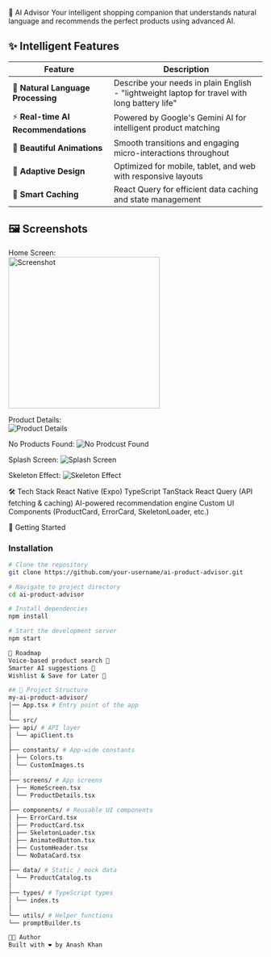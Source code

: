 🚀 AI Advisor
Your intelligent shopping companion that understands natural language and recommends the perfect products using advanced AI.


## ✨ Intelligent Features
| Feature | Description |
|---------|-------------|
| 🎯 **Natural Language Processing** | Describe your needs in plain English - "lightweight laptop for travel with long battery life" |
| ⚡ **Real-time AI Recommendations** | Powered by Google's Gemini AI for intelligent product matching |
| 🎨 **Beautiful Animations** | Smooth transitions and engaging micro-interactions throughout |
| 📱 **Adaptive Design** | Optimized for mobile, tablet, and web with responsive layouts |
| 💾 **Smart Caching** | React Query for efficient data caching and state management |

## 🖼 Screenshots

Home Screen:  
<img src="./src/assets/HomeScreen.jpeg" alt="Screenshot" width="300" />

Product Details:  
![Product Details](./src/assets/DetailsScreen.jpeg)

No Products Found:
![No Prodcust Found](./src/assets/NoData.jpeg)

Splash Screen:
![Splash Screen](./src/assets/SplashScreen.jpeg)

Skeleton Effect:
![Skeleton Effect](./src/assets/SkeletonEffect.jpeg)



🛠️ Tech Stack
React Native (Expo)
TypeScript
TanStack React Query (API fetching & caching)
AI-powered recommendation engine
Custom UI Components (ProductCard, ErrorCard, SkeletonLoader, etc.)

🚀 Getting Started


### Installation

```bash
# Clone the repository
git clone https://github.com/your-username/ai-product-advisor.git

# Navigate to project directory
cd ai-product-advisor

# Install dependencies
npm install

# Start the development server
npm start

🔮 Roadmap
Voice-based product search 🎤
Smarter AI suggestions 🤖
Wishlist & Save for Later 💾

## 📂 Project Structure
my-ai-product-advisor/
│── App.tsx # Entry point of the app
│
└── src/
├── api/ # API layer
│ └── apiClient.ts
│
├── constants/ # App-wide constants
│ ├── Colors.ts
│ └── CustomImages.ts
│
├── screens/ # App screens
│ ├── HomeScreen.tsx
│ └── ProductDetails.tsx
│
├── components/ # Reusable UI components
│ ├── ErrorCard.tsx
│ ├── ProductCard.tsx
│ ├── SkeletonLoader.tsx
│ ├── AnimatedButton.tsx
│ ├── CustomHeader.tsx
│ └── NoDataCard.tsx
│
├── data/ # Static / mock data
│ └── ProductCatalog.ts
│
├── types/ # TypeScript types
│ └── index.ts
│
└── utils/ # Helper functions
└── promptBuilder.ts

👨‍💻 Author
Built with ❤️ by Anash Khan